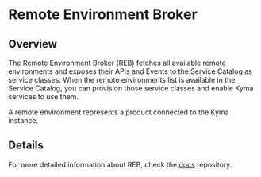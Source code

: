 # Remote Environment Broker

## Overview

The Remote Environment Broker (REB) fetches all available remote environments and exposes their APIs and Events to the Service Catalog as service classes.
When the remote environments list is available in the Service Catalog, you can provision those service classes and enable Kyma services to use them.

A remote environment represents a product connected to the Kyma instance.

## Details

For more detailed information about REB, check the [docs](../../../../docs/service-brokers/docs) repository.
